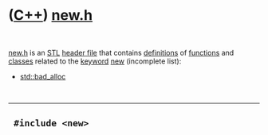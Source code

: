 
 

 

 

 

 

([C++](Cpp.md)) [new.h](CppNewH.md)
=====================================

 

[new.h](CppNewH.md) is an [STL](CppStl.md) [header
file](CppHeaderFile.md) that contains [definitions](CppDefinition.md)
of [functions](CppFunction.md) and [classes](CppClass.md) related to
the [keyword](CppKeyword.md) [new](CppNew.md) (incomplete list):

-   [std::bad\_alloc](CppStdBad_alloc.md)

 

  -------------------
  ` #include <new>`
  -------------------

 

 

 

 

 

 

